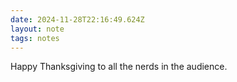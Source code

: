 ```yaml
---
date: 2024-11-28T22:16:49.624Z
layout: note
tags: notes
---
```

Happy Thanksgiving to all the nerds in the audience.
